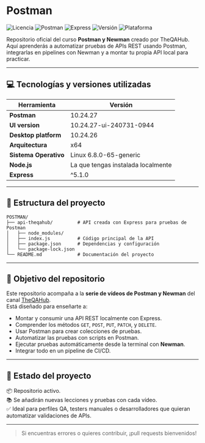 # Postman

![Licencia](https://img.shields.io/badge/licencia-TheQAHub-green)
![Postman](https://img.shields.io/badge/Postman-10.24.27-orange)
![Express](https://img.shields.io/badge/Express-5.1.0-blue)
![Versión](https://img.shields.io/badge/Versión-Agosto_2025-yellowgreen)
![Plataforma](https://img.shields.io/badge/OS-Linux_x64-lightgrey)

Repositorio oficial del curso **Postman y Newman** creado por TheQAHub.  
Aquí aprenderás a automatizar pruebas de APIs REST usando Postman, integrarlas en pipelines con Newman y a montar tu propia API local para practicar.

---

## 💻 Tecnologías y versiones utilizadas

| Herramienta         | Versión                                  |
|---------------------|-------------------------------------------|
| **Postman**         | 10.24.27                                  |
| **UI version**      | 10.24.27-ui-240731-0944                   |
| **Desktop platform**| 10.24.26                                  |
| **Arquitectura**    | x64                                       |
| **Sistema Operativo** | Linux 6.8.0-65-generic                 |
| **Node.js**         | La que tengas instalada localmente        |
| **Express**         | ^5.1.0                                     |

---

## 📁 Estructura del proyecto

```
POSTMAN/
├── api-theqahub/         # API creada con Express para pruebas de Postman
│   ├── node_modules/
│   ├── index.js          # Código principal de la API
│   ├── package.json      # Dependencias y configuración
│   └── package-lock.json
└── README.md             # Documentación del proyecto
```

---

## 🚀 Objetivo del repositorio

Este repositorio acompaña a la **serie de vídeos de Postman y Newman** del canal [TheQAHub](https://www.youtube.com/@TheQAHub).  
Está diseñado para enseñarte a:

- Montar y consumir una API REST localmente con Express.
- Comprender los métodos `GET`, `POST`, `PUT`, `PATCH`, y `DELETE`.
- Usar Postman para crear colecciones de pruebas.
- Automatizar las pruebas con scripts en Postman.
- Ejecutar pruebas automáticamente desde la terminal con **Newman**.
- Integrar todo en un pipeline de CI/CD.

---

## 📌 Estado del proyecto

📦 Repositorio activo.  
📚 Se añadirán nuevas lecciones y pruebas con cada vídeo.  
✅ Ideal para perfiles QA, testers manuales o desarrolladores que quieran automatizar validaciones de APIs.

---

> Si encuentras errores o quieres contribuir, ¡pull requests bienvenidos!
